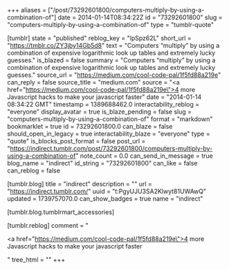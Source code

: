 +++
aliases = ["/post/73292601800/computers-multiply-by-using-a-combination-of"]
date = 2014-01-14T08:34:22Z
id = "73292601800"
slug = "computers-multiply-by-using-a-combination-of"
type = "tumblr-quote"

[tumblr]
state = "published"
reblog_key = "lpSpz62L"
short_url = "https://tmblr.co/ZY3jby14Gb5d8"
text = "Computers “multiply” by using a combination of expensive logarithmic look up tables and extremely lucky guesses."
is_blazed = false
summary = "Computers “multiply” by using a combination of expensive logarithmic look up tables and extremely lucky guesses."
source_url = "https://medium.com/cool-code-pal/1f5fd88a219e"
can_reply = false
source_title = "medium.com"
source = "<a href=\"https://medium.com/cool-code-pal/1f5fd88a219e\">4 more Javascript hacks to make your javascript faster</a>"
date = "2014-01-14 08:34:22 GMT"
timestamp = 1389688462.0
interactability_reblog = "everyone"
display_avatar = true
is_blaze_pending = false
slug = "computers-multiply-by-using-a-combination-of"
format = "markdown"
bookmarklet = true
id = 73292601800.0
can_blaze = false
should_open_in_legacy = true
interactability_blaze = "everyone"
type = "quote"
is_blocks_post_format = false
post_url = "https://indirect.tumblr.com/post/73292601800/computers-multiply-by-using-a-combination-of"
note_count = 0.0
can_send_in_message = true
blog_name = "indirect"
id_string = "73292601800"
can_like = false
can_reblog = false

[tumblr.blog]
title = "indirect"
description = ""
url = "https://indirect.tumblr.com/"
uuid = "t:PgyUJU3SA2Klwyt81UWAwQ"
updated = 1739757070.0
can_show_badges = true
name = "indirect"

[tumblr.blog.tumblrmart_accessories]

[tumblr.reblog]
comment = "<p><a href=\"https://medium.com/cool-code-pal/1f5fd88a219e\">4 more Javascript hacks to make your javascript faster</a></p>"
tree_html = ""
+++
